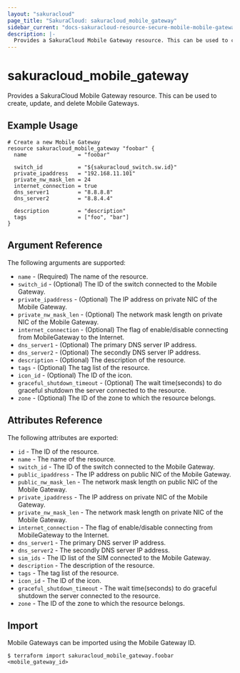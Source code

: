 ```yaml
---
layout: "sakuracloud"
page_title: "SakuraCloud: sakuracloud_mobile_gateway"
sidebar_current: "docs-sakuracloud-resource-secure-mobile-mobile-gateway"
description: |-
  Provides a SakuraCloud Mobile Gateway resource. This can be used to create, update, and delete Mobile Gateways.
---
```


# sakuracloud\_mobile\_gateway

Provides a SakuraCloud Mobile Gateway resource. This can be used to create, update, and delete Mobile Gateways.

## Example Usage

```hcl
# Create a new Mobile Gateway
resource sakuracloud_mobile_gateway "foobar" {
  name                = "foobar"

  switch_id           = "${sakuracloud_switch.sw.id}"
  private_ipaddress   = "192.168.11.101"
  private_nw_mask_len = 24
  internet_connection = true
  dns_server1         = "8.8.8.8"
  dns_server2         = "8.8.4.4" 
  
  description         = "description"
  tags                = ["foo", "bar"]
}
```

## Argument Reference

The following arguments are supported:

* `name` - (Required) The name of the resource.
* `switch_id` - (Optional) The ID of the switch connected to the Mobile Gateway.
* `private_ipaddress` - (Optional) The IP address on private NIC of the Mobile Gateway.
* `private_nw_mask_len` - (Optional) The network mask length on private NIC of the Mobile Gateway.
* `internet_connection` - (Optional) The flag of enable/disable connecting from MobileGateway to the Internet.
* `dns_server1` - (Optional) The primary DNS server IP address.
* `dns_server2` - (Optional) The secondly DNS server IP address.
* `description` - (Optional) The description of the resource.
* `tags` - (Optional) The tag list of the resource.
* `icon_id` - (Optional) The ID of the icon.
* `graceful_shutdown_timeout` - (Optional) The wait time(seconds) to do graceful shutdown the server connected to the resource.
* `zone` - (Optional) The ID of the zone to which the resource belongs.

## Attributes Reference

The following attributes are exported:

* `id` - The ID of the resource.
* `name` - The name of the resource.
* `switch_id` - The ID of the switch connected to the Mobile Gateway.
* `public_ipaddress` - The IP address on public NIC of the Mobile Gateway.
* `public_nw_mask_len` - The network mask length on public NIC of the Mobile Gateway.
* `private_ipaddress` - The IP address on private NIC of the Mobile Gateway.
* `private_nw_mask_len` - The network mask length on private NIC of the Mobile Gateway.
* `internet_connection` - The flag of enable/disable connecting from MobileGateway to the Internet.
* `dns_server1` - The primary DNS server IP address.
* `dns_server2` - The secondly DNS server IP address.
* `sim_ids` - The ID list of the SIM connected to the Mobile Gateway.
* `description` - The description of the resource.
* `tags` - The tag list of the resource.
* `icon_id` - The ID of the icon.
* `graceful_shutdown_timeout` - The wait time(seconds) to do graceful shutdown the server connected to the resource.
* `zone` - The ID of the zone to which the resource belongs.

## Import

Mobile Gateways can be imported using the Mobile Gateway ID.

```
$ terraform import sakuracloud_mobile_gateway.foobar <mobile_gateway_id>
```
